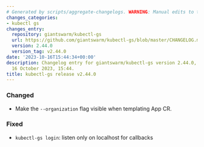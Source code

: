 ```yaml
---
# Generated by scripts/aggregate-changelogs. WARNING: Manual edits to this files will be overwritten.
changes_categories:
- kubectl gs
changes_entry:
  repository: giantswarm/kubectl-gs
  url: https://github.com/giantswarm/kubectl-gs/blob/master/CHANGELOG.md#2440---2023-10-16
  version: 2.44.0
  version_tag: v2.44.0
date: '2023-10-16T15:44:34+00:00'
description: Changelog entry for giantswarm/kubectl-gs version 2.44.0, published on
  16 October 2023, 15:44.
title: kubectl-gs release v2.44.0
---
```


### Changed
- Make the `--organization` flag visible when templating App CR.
### Fixed
- `kubectl-gs login`: listen only on localhost for callbacks
